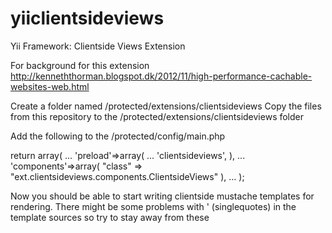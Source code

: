 yiiclientsideviews
==================

Yii Framework: Clientside Views Extension

For background for this extension
http://kenneththorman.blogspot.dk/2012/11/high-performance-cachable-websites-web.html


Create a folder named /protected/extensions/clientsideviews
Copy the files from this repository to the /protected/extensions/clientsideviews folder

Add the following to the /protected/config/main.php


return array(
...
  'preload'=>array(
    ...
    'clientsideviews',
  ),
  ...
  'components'=>array(
    "class" => "ext.clientsideviews.components.ClientsideViews"
  ),
...
);


Now you should be able to start writing clientside mustache templates for rendering.
There might be some problems with ' (singlequotes) in the template sources so try to stay away from these